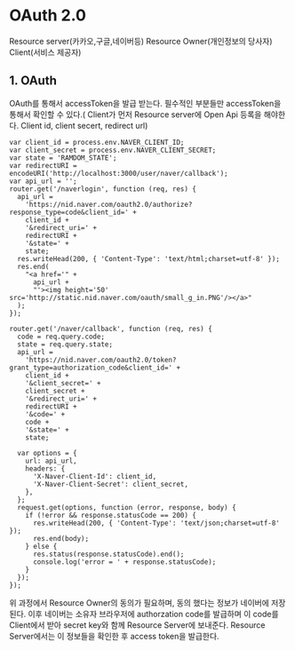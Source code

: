 # OAuth 2.0
Resource server(카카오,구글,네이버등)
Resource Owner(개인정보의 당사자)
Client(서비스 제공자)
## 1. OAuth
OAuth를 통해서 accessToken을 발급 받는다. 필수적인 부분들만 accessToken을 통해서 확인할 수 있다.( Client가 먼저 Resource server에 Open Api 등록을 해야한다. Client id, client secert, redirect url)

```네이버에 accessToken 요청 로그인하는 사용자의 동의가 필요!
var client_id = process.env.NAVER_CLIENT_ID;
var client_secret = process.env.NAVER_CLIENT_SECRET;
var state = 'RAMDOM_STATE';
var redirectURI = encodeURI('http://localhost:3000/user/naver/callback');
var api_url = '';
router.get('/naverlogin', function (req, res) {
  api_url =
    'https://nid.naver.com/oauth2.0/authorize?response_type=code&client_id=' +
    client_id +
    '&redirect_uri=' +
    redirectURI +
    '&state=' +
    state;
  res.writeHead(200, { 'Content-Type': 'text/html;charset=utf-8' });
  res.end(
    "<a href='" +
      api_url +
      "'><img height='50' src='http://static.nid.naver.com/oauth/small_g_in.PNG'/></a>"
  );
});
```
```네이버쪽에서 callback url로 accessToken을 받는다.
router.get('/naver/callback', function (req, res) {
  code = req.query.code;
  state = req.query.state;
  api_url =
    'https://nid.naver.com/oauth2.0/token?grant_type=authorization_code&client_id=' +
    client_id +
    '&client_secret=' +
    client_secret +
    '&redirect_uri=' +
    redirectURI +
    '&code=' +
    code +
    '&state=' +
    state;
  
  var options = {
    url: api_url,
    headers: {
      'X-Naver-Client-Id': client_id,
      'X-Naver-Client-Secret': client_secret,
    },
  };
  request.get(options, function (error, response, body) {
    if (!error && response.statusCode == 200) {
      res.writeHead(200, { 'Content-Type': 'text/json;charset=utf-8' });
      res.end(body);
    } else {
      res.status(response.statusCode).end();
      console.log('error = ' + response.statusCode);
    }
  });
});
```
위 과정에서 Resource Owner의 동의가 필요하며, 동의 했다는 정보가 네이버에 저장된다. 이후 네이버는 소유자 브라우저에 authorzation code를 발급하며 이 code를 Client에서 받아 secret key와 함께 Resource Server에 보내준다. 
Resource Server에서는 이 정보들을 확인한 후 access token을 발급한다.
